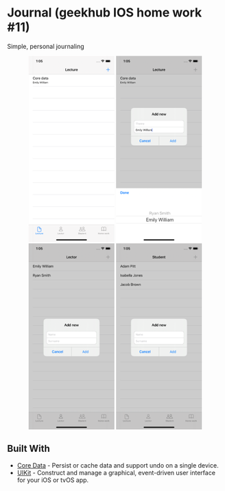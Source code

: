 # Journal (geekhub IOS home work #11)
Simple, personal journaling
<p align="center">
    <img src="https://github.com/Ivizey/Geekhub-iOS_HW_11/blob/master/images/Simulator%20Screen%20Shot%20-%20iPhone%2011%20-%202020-03-07%20at%2013.05.02.png" width="200">
    <img src="https://github.com/Ivizey/Geekhub-iOS_HW_11/blob/master/images/Simulator%20Screen%20Shot%20-%20iPhone%2011%20-%202020-03-07%20at%2013.05.33.png" width="200">
    <img src="https://github.com/Ivizey/Geekhub-iOS_HW_11/blob/master/images/Simulator%20Screen%20Shot%20-%20iPhone%2011%20-%202020-03-07%20at%2013.05.43.png" width="200">
    <img src="https://github.com/Ivizey/Geekhub-iOS_HW_11/blob/master/images/Simulator%20Screen%20Shot%20-%20iPhone%2011%20-%202020-03-07%20at%2013.05.48.png" width="200">
</p>

## Built With
* [Core Data](https://developer.apple.com/documentation/coredata) - Persist or cache data and support undo on a single device.
* [UIKit](https://developer.apple.com/documentation/uikit) -  Construct and manage a graphical, event-driven user interface for your iOS or tvOS app. 
